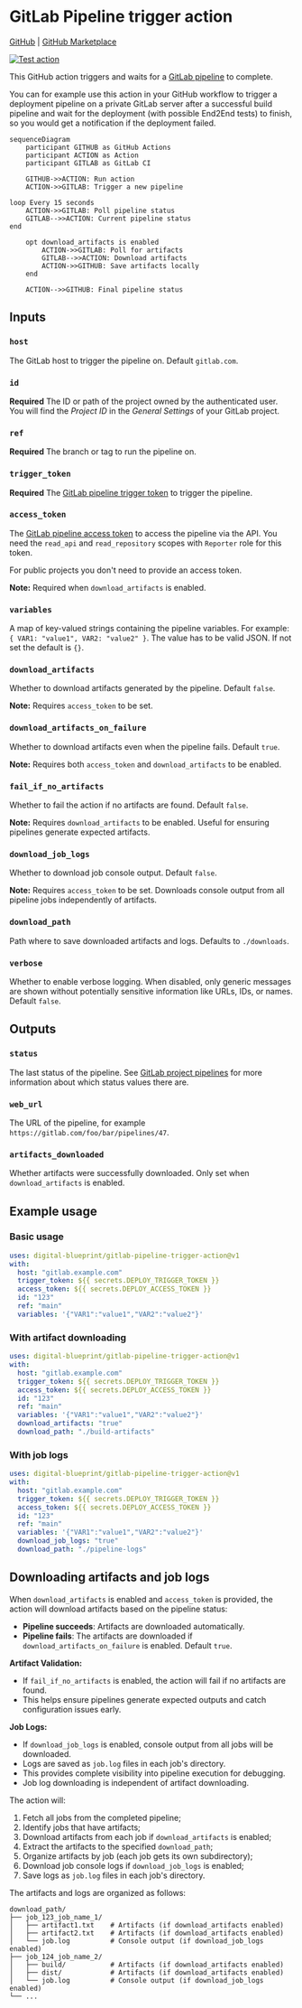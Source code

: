 # GitLab Pipeline trigger action

[GitHub](https://github.com/digital-blueprint/gitlab-pipeline-trigger-action) |
[GitHub Marketplace](https://github.com/marketplace/actions/gitlab-pipeline-trigger)

[![Test action](https://github.com/digital-blueprint/gitlab-pipeline-trigger-action/actions/workflows/main.yml/badge.svg)](https://github.com/digital-blueprint/gitlab-pipeline-trigger-action/actions/workflows/main.yml)

This GitHub action triggers and waits for a [GitLab pipeline](https://docs.gitlab.com/ee/ci/pipelines/) to complete.

You can for example use this action in your GitHub workflow to trigger a deployment pipeline on a private
GitLab server after a successful build pipeline and wait for the deployment (with possible End2End tests)
to finish, so you would get a notification if the deployment failed.

```mermaid
sequenceDiagram
    participant GITHUB as GitHub Actions
    participant ACTION as Action
    participant GITLAB as GitLab CI

    GITHUB->>ACTION: Run action
    ACTION->>GITLAB: Trigger a new pipeline

loop Every 15 seconds
    ACTION->>GITLAB: Poll pipeline status
    GITLAB-->>ACTION: Current pipeline status
end

    opt download_artifacts is enabled
        ACTION->>GITLAB: Poll for artifacts
        GITLAB-->>ACTION: Download artifacts
        ACTION->>GITHUB: Save artifacts locally
    end

    ACTION-->>GITHUB: Final pipeline status
```

## Inputs

### `host`

The GitLab host to trigger the pipeline on. Default `gitlab.com`.

### `id`

**Required** The ID or path of the project owned by the authenticated user.
You will find the _Project ID_ in the _General Settings_ of your GitLab project.

### `ref`

**Required** The branch or tag to run the pipeline on.

### `trigger_token`

**Required** The [GitLab pipeline trigger token](https://docs.gitlab.com/ee/ci/triggers/index.html#create-a-trigger-token)
to trigger the pipeline.

### `access_token`

The [GitLab pipeline access token](https://docs.gitlab.com/ee/user/project/settings/project_access_tokens.html)
to access the pipeline via the API. You need the `read_api` and `read_repository` scopes with `Reporter` role for this token.

For public projects you don't need to provide an access token.

**Note:** Required when `download_artifacts` is enabled.

### `variables`

A map of key-valued strings containing the pipeline variables. For example: `{ VAR1: "value1", VAR2: "value2" }`. The value has to be valid JSON. If not set the default is `{}`.

### `download_artifacts`

Whether to download artifacts generated by the pipeline. Default `false`.

**Note:** Requires `access_token` to be set.

### `download_artifacts_on_failure`

Whether to download artifacts even when the pipeline fails. Default `true`.

**Note:** Requires both `access_token` and `download_artifacts` to be enabled.

### `fail_if_no_artifacts`

Whether to fail the action if no artifacts are found. Default `false`.

**Note:** Requires `download_artifacts` to be enabled. Useful for ensuring pipelines generate expected artifacts.

### `download_job_logs`

Whether to download job console output. Default `false`.

**Note:** Requires `access_token` to be set. Downloads console output from all pipeline jobs independently of artifacts.

### `download_path`

Path where to save downloaded artifacts and logs. Defaults to `./downloads`.

### `verbose`

Whether to enable verbose logging. When disabled, only generic messages are shown without
potentially sensitive information like URLs, IDs, or names. Default `false`.

## Outputs

### `status`

The last status of the pipeline. See [GitLab project pipelines](https://docs.gitlab.com/ee/api/pipelines.html#list-project-pipelines)
for more information about which status values there are.

### `web_url`

The URL of the pipeline, for example `https://gitlab.com/foo/bar/pipelines/47`.

### `artifacts_downloaded`

Whether artifacts were successfully downloaded. Only set when `download_artifacts` is enabled.

## Example usage

### Basic usage

```yaml
uses: digital-blueprint/gitlab-pipeline-trigger-action@v1
with:
  host: "gitlab.example.com"
  trigger_token: ${{ secrets.DEPLOY_TRIGGER_TOKEN }}
  access_token: ${{ secrets.DEPLOY_ACCESS_TOKEN }}
  id: "123"
  ref: "main"
  variables: '{"VAR1":"value1","VAR2":"value2"}'
```

### With artifact downloading

```yaml
uses: digital-blueprint/gitlab-pipeline-trigger-action@v1
with:
  host: "gitlab.example.com"
  trigger_token: ${{ secrets.DEPLOY_TRIGGER_TOKEN }}
  access_token: ${{ secrets.DEPLOY_ACCESS_TOKEN }}
  id: "123"
  ref: "main"
  variables: '{"VAR1":"value1","VAR2":"value2"}'
  download_artifacts: "true"
  download_path: "./build-artifacts"
```

### With job logs

```yaml
uses: digital-blueprint/gitlab-pipeline-trigger-action@v1
with:
  host: "gitlab.example.com"
  trigger_token: ${{ secrets.DEPLOY_TRIGGER_TOKEN }}
  access_token: ${{ secrets.DEPLOY_ACCESS_TOKEN }}
  id: "123"
  ref: "main"
  variables: '{"VAR1":"value1","VAR2":"value2"}'
  download_job_logs: "true"
  download_path: "./pipeline-logs"
```

## Downloading artifacts and job logs

When `download_artifacts` is enabled and `access_token` is provided, the action will download artifacts based on the pipeline status:

- **Pipeline succeeds**: Artifacts are downloaded automatically.
- **Pipeline fails**: The artifacts are downloaded if `download_artifacts_on_failure` is enabled. Default `true`.

**Artifact Validation:**

- If `fail_if_no_artifacts` is enabled, the action will fail if no artifacts are found.
- This helps ensure pipelines generate expected outputs and catch configuration issues early.

**Job Logs:**

- If `download_job_logs` is enabled, console output from all jobs will be downloaded.
- Logs are saved as `job.log` files in each job's directory.
- This provides complete visibility into pipeline execution for debugging.
- Job log downloading is independent of artifact downloading.

The action will:

1. Fetch all jobs from the completed pipeline;
2. Identify jobs that have artifacts;
3. Download artifacts from each job if `download_artifacts` is enabled;
4. Extract the artifacts to the specified `download_path`;
5. Organize artifacts by job (each job gets its own subdirectory);
6. Download job console logs if `download_job_logs` is enabled;
7. Save logs as `job.log` files in each job's directory.

The artifacts and logs are organized as follows:

```
download_path/
├── job_123_job_name_1/
│   ├── artifact1.txt    # Artifacts (if download_artifacts enabled)
│   ├── artifact2.txt    # Artifacts (if download_artifacts enabled)
│   └── job.log          # Console output (if download_job_logs enabled)
├── job_124_job_name_2/
│   ├── build/           # Artifacts (if download_artifacts enabled)
│   ├── dist/            # Artifacts (if download_artifacts enabled)
│   └── job.log          # Console output (if download_job_logs enabled)
└── ...
```
